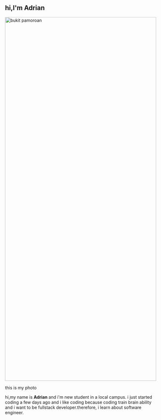 
<html>
    <head>
    </head>
    <body>
        <div class="box">
            <h2>hi,I'm Adrian</h2>
           <img width="500" height="1200" alt="bukit pamoroan" src="https://github.com/user-attachments/assets/45f863b1-268e-402e-940b-d01af6f5b765" />
            <p>this is my photo</p>
            <p>hi,my name is <b>Adrian</b> and i'm new student in a local campus. i just started coding a few days ago and i like coding
            because coding train brain ability and i want to be fullstack developer.therefore, i learn about software engineer.
        </div>
    </body>
</html>
